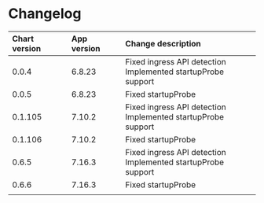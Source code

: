 # Changelog

| Chart version | App version | Change description |
| :------------ | :---------- | :----------------- |
| 0.0.4 | 6.8.23 | Fixed ingress API detection<br>Implemented startupProbe support |
| 0.0.5 | 6.8.23 | Fixed startupProbe |
| 0.1.105 | 7.10.2 | Fixed ingress API detection<br>Implemented startupProbe support |
| 0.1.106 | 7.10.2 | Fixed startupProbe |
| 0.6.5 | 7.16.3 | Fixed ingress API detection<br>Implemented startupProbe support |
| 0.6.6 | 7.16.3 | Fixed startupProbe |
| | | |
